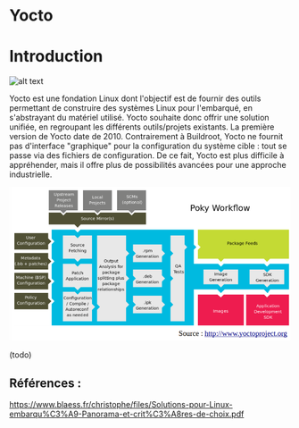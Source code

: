 # Yocto


# Introduction
![alt text](https://user.oc-static.com/upload/2019/03/07/15519626110707_logo-yocto.png)

Yocto est une fondation Linux dont l'objectif est de fournir des outils permettant de construire des systèmes Linux pour l'embarqué, en s'abstrayant du matériel utilisé. Yocto souhaite donc offrir une solution unifiée, en regroupant les différents outils/projets existants. La première version de Yocto date de 2010. Contrairement à Buildroot, Yocto ne fournit pas d'interface "graphique" pour la configuration du système cible : tout se passe via des fichiers de configuration. De ce fait, Yocto est plus difficile à appréhender, mais il offre plus de possibilités avancées pour une approche industrielle.

![alt text](yocto.png)

(todo)

## Références :

https://www.blaess.fr/christophe/files/Solutions-pour-Linux-embarqu%C3%A9-Panorama-et-crit%C3%A8res-de-choix.pdf
